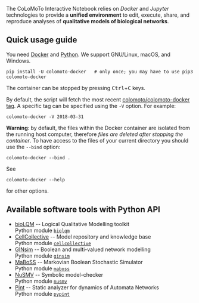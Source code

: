 ---
---

The CoLoMoTo Interactive Notebook relies on *Docker* and *Jupyter*
technologies to provide a **unified environment** to edit, execute, share,
and reproduce analyses of **qualitative models of biological networks**.

## Quick usage guide

You need [Docker](http://docker.com) and [Python](http://python.org).
We support GNU/Linux, macOS, and Windows.

    pip install -U colomoto-docker   # only once; you may have to use pip3
    colomoto-docker

The container can be stopped by pressing <kbd>Ctrl</kbd>+<kbd>C</kbd> keys.

By default, the script will fetch the most recent [colomoto/colomoto-docker tag](https://hub.docker.com/r/colomoto/colomoto-docker/tags/). A specific tag can be specified using the `-V` option. For example:

    colomoto-docker -V 2018-03-31

**Warning**: by default, the files within the Docker container are isolated from the running host computer, therefore *files are deleted after stopping the container*.
To have access to the files of your current directory you should use the `--bind` option:

    colomoto-docker --bind .
      
See

    colomoto-docker --help

for other options.

## Available software tools with Python API

* [bioLQM](https://github.com/colomoto/bioLQM) -- Logical Qualitative Modelling toolkit<br/>
  Python module [`biolqm`](https://github.com/GINsim/GINsim-python)
* [CellCollective](https://cellcollective.org) -- Model repository and knowledge base<br/>
  Python module [`cellcollective`](https://github.com/colomoto/colomoto_jupyter)
* [GINsim](http://ginsim.org) -- Boolean and multi-valued network modelling<br/>
  Python module [`ginsim`](https://github.com/GINsim/GINsim-python) 
* [MaBoSS](http://maboss.curie.fr) -- Markovian Boolean Stochastic Simulator<br/>
  Python module [`maboss`](https://github.com/thenlevy/pyMaBoSS)
* [NuSMV](http://nusmv.fbk.eu) -- Symbolic model-checker<br/>
  Python module [`nusmv`](https://github.com/colomoto/colomoto_jupyter)
* [Pint](https://loicpauleve.name/pint) -- Static analyzer for dynamics of Automata Networks<br/>
  Python module [`pypint`](https://github.com/pauleve/pint)

